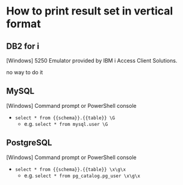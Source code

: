 # How to print result set in vertical format

## DB2 for i

\[Windows\] 5250 Emulator provided by IBM i Access Client Solutions.

no way to do it



## MySQL

\[Windows\] Command prompt or PowerShell console

* `select * from {{schema}}.{{table}} \G`
    * e.g. `select * from mysql.user \G`



## PostgreSQL

\[Windows\] Command prompt or PowerShell console

* `select * from {{schema}}.{{table}} \x\g\x`
    * e.g. `select * from pg_catalog.pg_user \x\g\x`